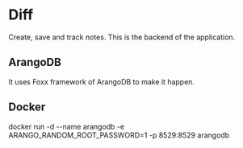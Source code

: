 # Diff
Create, save and track notes. This is the backend of the application.

## ArangoDB
It uses Foxx framework of ArangoDB to make it happen.

## Docker
docker run -d --name arangodb -e ARANGO_RANDOM_ROOT_PASSWORD=1 -p 8529:8529 arangodb 